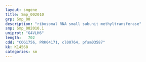 ```yaml
---
layout: smgene
title: Smp_002010
grp: Smp_00
description: "ribosomal RNA small subunit methyltransferase"
smp: Smp_002010.1
uniprot: "G4VLH6"
length:   702
cdd: "COG1756, PRK04171, cl00764, pfam03587"
kk: K14568
categories: sm
---
```

